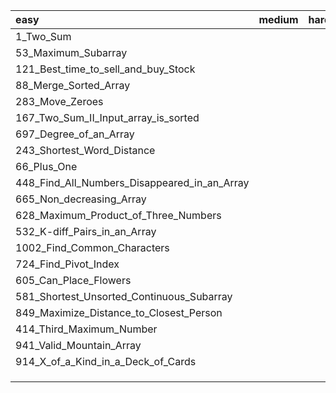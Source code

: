 | easy                                         | medium | hard |
| :------------------------------------------- | ------ | ---- |
| 1_Two_Sum                                    |        |      |
| 53_Maximum_Subarray                          |        |      |
| 121_Best_time_to_sell_and_buy_Stock          |        |      |
| 88_Merge_Sorted_Array                        |        |      |
| 283_Move_Zeroes                              |        |      |
| 167_Two_Sum_II_Input_array_is_sorted         |        |      |
| 697_Degree_of_an_Array                       |        |      |
| 243_Shortest_Word_Distance                   |        |      |
| 66_Plus_One                                  |        |      |
| 448_Find_All_Numbers_Disappeared_in_an_Array |        |      |
| 665_Non_decreasing_Array                     |        |      |
| 628_Maximum_Product_of_Three_Numbers         |        |      |
| 532_K-diff_Pairs_in_an_Array                 |        |      |
| 1002_Find_Common_Characters                  |        |      |
| 724_Find_Pivot_Index                         |        |      |
| 605_Can_Place_Flowers                        |        |      |
| 581_Shortest_Unsorted_Continuous_Subarray    |        |      |
| 849_Maximize_Distance_to_Closest_Person      |        |      |
| 414_Third_Maximum_Number                     |        |      |
| 941_Valid_Mountain_Array                     |        |      |
| 914_X_of_a_Kind_in_a_Deck_of_Cards           |        |      |
|                                              |        |      |
|                                              |        |      |
|                                              |        |      |



